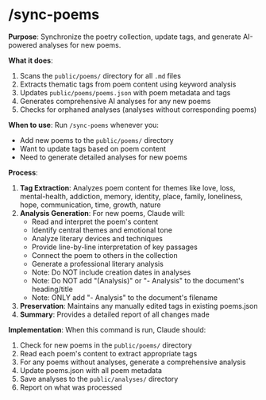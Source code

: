 # /sync-poems

**Purpose**: Synchronize the poetry collection, update tags, and generate AI-powered analyses for new poems.

**What it does**:
1. Scans the `public/poems/` directory for all `.md` files
2. Extracts thematic tags from poem content using keyword analysis
3. Updates `public/poems/poems.json` with poem metadata and tags
4. Generates comprehensive AI analyses for any new poems
5. Checks for orphaned analyses (analyses without corresponding poems)

**When to use**: Run `/sync-poems` whenever you:
- Add new poems to the `public/poems/` directory
- Want to update tags based on poem content
- Need to generate detailed analyses for new poems

**Process**:
1. **Tag Extraction**: Analyzes poem content for themes like love, loss, mental-health, addiction, memory, identity, place, family, loneliness, hope, communication, time, growth, nature
2. **Analysis Generation**: For new poems, Claude will:
   - Read and interpret the poem's content
   - Identify central themes and emotional tone
   - Analyze literary devices and techniques
   - Provide line-by-line interpretation of key passages
   - Connect the poem to others in the collection
   - Generate a professional literary analysis
   - Note: Do NOT include creation dates in analyses
   - Note: Do NOT add "(Analysis)" or "- Analysis" to the document's heading/title
   - Note: ONLY add "- Analysis" to the document's filename
3. **Preservation**: Maintains any manually edited tags in existing poems.json
4. **Summary**: Provides a detailed report of all changes made

**Implementation**: When this command is run, Claude should:
1. Check for new poems in the `public/poems/` directory
2. Read each poem's content to extract appropriate tags
3. For any poems without analyses, generate a comprehensive analysis
4. Update poems.json with all poem metadata
5. Save analyses to the `public/analyses/` directory
6. Report on what was processed